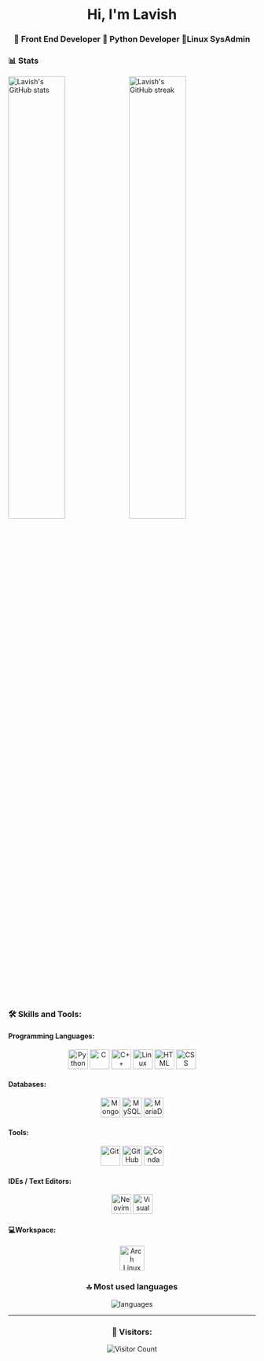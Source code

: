 <h1 align="center">Hi, I'm Lavish</h1>
<h3 align="center">🚀 Front End Developer 🌟 Python Developer 🌟Linux SysAdmin</h3>

### 📊 Stats

<img src="https://github-readme-stats.vercel.app/api?username=lavish440&show_icons=true&theme=radical&hide_broder=true" alt="Lavish's GitHub stats" width="48%" >
<img src="https://github-readme-streak-stats.herokuapp.com/?user=lavish440&theme=github_dark&hide_border=true" alt="Lavish's GitHub streak" width="48%" >

### 🛠️ Skills and Tools:

#### Programming Languages:

<div align="center"> 
<img src="https://s3.dualstack.us-east-2.amazonaws.com/pythondotorg-assets/media/files/python-logo-only.svg" alt="Python" height="40">
<img src="https://upload.wikimedia.org/wikipedia/commons/1/19/C_Logo.png" alt="C" height="40">
<img src="https://upload.wikimedia.org/wikipedia/commons/1/18/ISO_C%2B%2B_Logo.svg" alt="C++" height="40">
<img src="https://upload.wikimedia.org/wikipedia/commons/3/35/Tux.svg" alt="Linux" height="40">
<img src="https://upload.wikimedia.org/wikipedia/commons/6/61/HTML5_logo_and_wordmark.svg" alt="HTML" height="40">
<img src="https://upload.wikimedia.org/wikipedia/commons/d/d5/CSS3_logo_and_wordmark.svg" alt="CSS" height="40">
</div>  
  
#### Databases:

<div align="center">
<img src="https://profilinator.rishav.dev/skills-assets/mongodb-original-wordmark.svg" alt="MongoDB" height="40">
<img src="https://profilinator.rishav.dev/skills-assets/mysql-original-wordmark.svg" alt="MySQL" height="40">
<img src="https://mariadb.com/wp-content/uploads/2019/11/mariadb-horizontal-white.svg" alt="MariaDB" height="40">
</div>

#### Tools:

<div align="center">
<img src="https://git-scm.com/images/logos/downloads/Git-Icon-1788C.png" alt="Git" height="40">
<img src="https://github.githubassets.com/images/modules/logos_page/GitHub-Mark.png" alt="GitHub" height="40">
<img src="https://avatars.githubusercontent.com/u/6392739?s=280&v=4" alt="Conda" height="40">  
</div>

#### IDEs / Text Editors:

<div align="center">
<img src="https://upload.wikimedia.org/wikipedia/commons/4/4f/Neovim-logo.svg" alt="Neovim" height="40">
<img src="https://upload.wikimedia.org/wikipedia/commons/thumb/9/9a/Visual_Studio_Code_1.35_icon.svg/2048px-Visual_Studio_Code_1.35_icon.svg.png" alt="Visual Studio Code" height="40">  
</div>
  
#### 💻Workspace:

<div align="center">
<img src="https://upload.wikimedia.org/wikipedia/commons/e/e8/Archlinux-logo-standard-version.png" alt="Arch Linux" height="50>"
</div>

### 🔝 Most used languages

<img alt="languages" src="https://github-readme-stats.vercel.app/api/top-langs/?username=lavish440&theme=github_dark&hide_border=true&layout=compact" />

---

### 👥 Visitors:

![Visitor Count](https://profile-counter.glitch.me/lavish440/count.svg)
